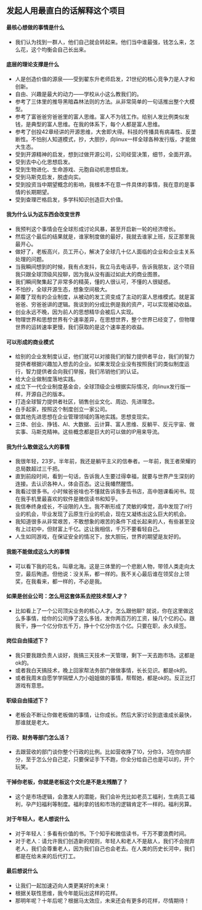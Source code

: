 ## 发起人用最直白的话解释这个项目
#### 最核心想做的事情是什么
- 我们认为找到一群人，他们自己就会转起来。他们当中谁最强，钱怎么来，怎么花，这个均衡会自己长出来。
#### 底层的理论支撑是什么
- 人是创造价值的源泉——受到翟东升老师启发，21世纪的核心竞争力是人才和创新。
- 自由、兴趣是最大的动力——学校从小这么教我们的。
- 参考了三体里的推导黑暗森林法则的方法。从非常简单的一句话推出整个大模型。
- 参考了富爸爸穷爸爸里的富人思维。富人不为钱工作。给别人发比例类似发钱，是典型的富人思维。在我的体系下，每个人都是富人思维。
- 参考了创投42章经讲的开源思维，大舍即大得。科技的传播具有病毒性、反垄断性。不怕别人知道模式，抄，大胆抄，向linux一样全球各种发行版，才能做大生态。
- 受到开源精神的启发，想到过做开源公司，公司经营决策，细节，全面开源。
- 受到去中心化思想启发。
- 受到生物进化、生命游戏、元胞自动机思想启发。
- 受到马斯克启发，脱虚向实。
- 受到投资当中期望概念的影响，我根本不在意一件具体的事情，我在意的是事情的长期期望。
- 受到查理芒格启发，多学科知识创造巨大价值。
#### 我为什么认为这东西会改变世界
- 我预判这个事情会在全球形成讨论风暴，甚至开启新一轮的经济增长。
- 然后这个最后的结果就是，谁家制度做的最好，我就去谁家上班，反正那里我最开心。 
- 做好了，老板高兴，员工开心，解决了全球几十亿人面临的企业和企业主关系处理的问题。
- 当我瞬间想到的时候，我有点发抖，我立马去电话亭，告诉我朋友，这个项目我只跟全球顶级风投聊，因为我从没有画过如此大的商业图景。
- 我们瞬间聚集起了非常多的精英，懂的人很认可，不懂的人很疑惑。
- 不怕抄，全球开源生态，想象空间极大。
- 颠覆了现有的企业制度，从被动的发工资变成了主动的富人思维模式。就是富爸爸、穷爸爸讲的逻辑。我谈到的分成比例是我的资产，可以实现被动收益。
- 创业永远不晚，因为前人的思想精华会被后人实现。
- 物理世界和思想世界有个速率差异，在思想世界，整个世界已经变了，但物理世界的运转速率更慢，我们获取的是这个速率差的收益。
#### 可以形成的商业模式
- 给别的企业发制度认证，他们就可以对接我们的智力提供者平台，我们的智力提供者根据兴趣加入想去的企业。如果发现企业没有按照我们的类似制度运行，智力提供者会向我们举报，我们吊销他们的认证。
- 给大企业做制度落地实践。
- 成立下一代企业制度基金会，全球顶级企业根据实际情况，向linux发行版一样，开源自己的版本。
- 打造全球智力提供者社区，销售创业文化、周边、先进理念。
- 白手起家，按照这个制度创立一家公司。
- 做其他先进思想在企业管理领域的落地实践。思想变现实。
- 三体、创业、挣钱、AI、大数据、云计算、富人思维、反躺平、反元宇宙、做实事、马斯克精神。这些概念都是巨大的可以做的IP用来导流。
#### 我为什么敢做这么大的事情
- 我很年轻，23岁。半年前，我还是躺平主义的信奉者。一年前，我王者荣耀的总局数超过三千把。
- 直到前段时间，看到一句话，告诉我人生要过得幸福，就要与世界产生深刻的连接。去认识各种人，体会百态。这让我幡然醒悟。
- 我看过很多书。小时候爸爸啥也不懂就告诉我多去书店，高中翘课看闲书。现在我手机里最喜欢的软件是微信读书和知乎。
- 我信奉终身成长，不设限的人生。我不断形成了灵敏的嗅觉，高中发现了it行业的机会，毕业发现了云原生行业的机会，现在又凝练出这么巨大的机会。
- 我知道很多从非常艰苦，不敢想象的艰苦的条件下成长起来的人，有些甚至没有上过初中，但财富上千亿。这让我相信，千万不要看轻自己。
- 人生如同游戏，在保证安全的情况下，放大胆玩，世界的期望是友好的。
#### 我能不能做成这么大的事情
- 可以看下我的花名，叫章北海。这是三体里的一个悲剧人物，带领人类走向太空，最后殉道。但他说：没关系，都一样的。我不关心最后谁在领奖台上领奖，在我看来，都一样的，不必是我。
#### 如果是创业公司：怎么用这套体系去挖技术型人才？
- 比如看上了一个公司顶尖业务的核心人才。怎么跟他聊? 就说，你在这里做这么多事情，给你的公司挣了这么多钱，发你两百万的工资，操几个亿的心。跟我干，挣一个亿分你五千万，挣十个亿分你五个亿。只要在职，永久续签。
#### 岗位自由描述下？
- 我只要我跟负责人谈好，我搞三天技术一天管理，剩下一天去跑市场。这都是ok的。
- 或者我白天搞技术，晚上回家帮法务部门做做事情，长长见识。都是ok的。
- 或者我周末自愿学学隔壁人力小姐姐做的事情，帮帮她，都是ok的。反正比打游戏有意思。
#### 职级自由描述下？
- 老板会不断让你做老板做的事情，让你成长。然后大家讨论到底谁成长最快，那谁就是老大。
#### 行政、财务等部门怎么活？ 
- 去跟营收的部门谈你整个行政的比例。比如营收挣了10，分你3，3在你内部分，至于怎么分自己定，只要保证手下不跑，你全分给自己也是可以的，开个玩笑。
#### 干掉你老板，你就是老板这个文化是不是太残酷了？
- 这个是市场逻辑，会激发人的潜能，我们会补充比如老员工福利，生病员工福利，孕产妇福利等制度。福利拿的钱和市场的逻辑肯定不一样的。福利另算。
#### 对于年轻人，老人想说什么
- 对于年轻人：多看有价值的书。下个知乎和微信读书，千万不要浪费时间。
- 对于老人：请允许我们创造新的规则，年轻人和老人不是敌人，我们不会抛弃老人，我们会尊重老人，因为我们自己也会老去。在人类的历史长河中，我们都是在给未来的后代打工。
#### 最后想说什么
- 让我们一起加速迈向人类更美好的未来！
- 根据关联性思维，我今年能玩出这样的花样。
- 那明年呢？十年后呢？根据马太效应，未来还会有更多的花样，尽情期待！
